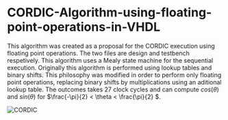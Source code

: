 # CORDIC-Algorithm-using-floating-point-operations-in-VHDL
This algorithm was created as a proposal for the CORDIC execution using floating point operations.
The two files are design and testbench respetively. This algorithm uses a Mealy state machine for the sequential execution.
Originally this algorithm is performed using lookup tables and binary shifts. This philosophy was modified in order to perform only floating point operations, replacing binary shifts by multiplications using an aditional lookup table. 
The outcomes takes 27 clock cycles and can compute $cos(\theta)$ and $sin(\theta)$ for $\frac{-\pi}{2} < \theta < \frac{\pi}{2} $.

![CORDIC](https://github.com/user-attachments/assets/ddad31ad-317d-449a-bf09-89ee145fdd71)
